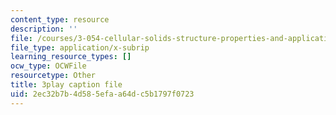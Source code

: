 ```yaml
---
content_type: resource
description: ''
file: /courses/3-054-cellular-solids-structure-properties-and-applications-spring-2015/2ec32b7b4d585efaa64dc5b1797f0723_jJvVmdkiD3Y.vtt
file_type: application/x-subrip
learning_resource_types: []
ocw_type: OCWFile
resourcetype: Other
title: 3play caption file
uid: 2ec32b7b-4d58-5efa-a64d-c5b1797f0723
---
```

